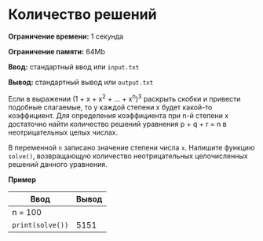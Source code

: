# Количество решений

**Ограничение времени:** 1 секунда

**Ограничение памяти:** 64Mb

**Ввод:** стандартный ввод или `input.txt`

**Вывод:** стандартный вывод или `output.txt`

Если в выражении
(1 + x + x<sup>2</sup> + … + x<sup>n</sup>)<sup>3</sup>
раскрыть скобки и привести подобные слагаемые, то у каждой степени x будет какой-то коэффициент. Для определения коэффициента при n-й степени x достаточно найти количество решений уравнения
p + q + r = n
в неотрицательных целых числах.

В переменной `n` записано значение степени числа `x`. Напишите функцию `solve()`, возвращающую количество неотрицательных целочисленных решений данного уравнения.

**Пример**

| Ввод     | Вывод |
| -------- | ----- |
| n = 100  |       |
| `print(solve())` | 5151  |
